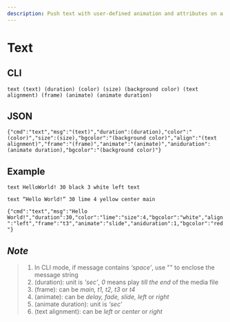 ```yaml
---
description: Push text with user-defined animation and attributes on a user-defined frame
---
```


# Text

## CLI

```text
text (text) (duration) (color) (size) (background color) (text alignment) (frame) (animate) (animate duration)
```

## JSON

```text
{"cmd":"text","msg":"(text)","duration":(duration),"color":"(color)","size":(size),"bgcolor":"(background color)","align":"(text
alignment)","frame":"(frame)","animate":"(animate)","aniduration":(animate duration),"bgcolor":"(background color)"}
```

## Example

```text
text HelloWorld! 30 black 3 white left text
```

```text
text “Hello World!” 30 lime 4 yellow center main
```

```text
{"cmd":"text","msg":"Hello World!","duration":30,"color":"lime":"size":4,"bgcolor":"white","align
":"left","frame":"t3","animate":"slide","aniduration":1,"bgcolor":"red "}
```

## _Note_

> 1. In CLI mode, if message contains _‘space’_, use "" to enclose the message string
> 2. \(duration\): unit is _'sec’_, _0_ means play _till the end_ of the media file
> 3. \(frame\): can be _main, t1, t2, t3_ or _t4_
> 4. \(animate\): can be _delay, fade, slide, left_ or _right_
> 5. \(animate duration\): unit is _‘sec’_
> 6. \(text alignment\): can be _left_ or _center_ or _right_



